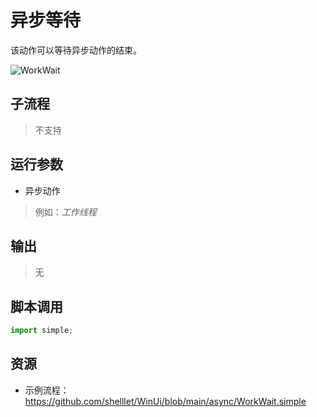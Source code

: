 # 异步等待 
该动作可以等待异步动作的结束。

![WorkWait](./images/01.png ':size=90%')

## 子流程
> 不支持


## 运行参数

* 异步动作
> 例如：*工作线程*


## 输出

> 无


## 脚本调用

```python
import simple;

```

## 资源

* 示例流程：https://github.com/shelllet/WinUi/blob/main/async/WorkWait.simple
